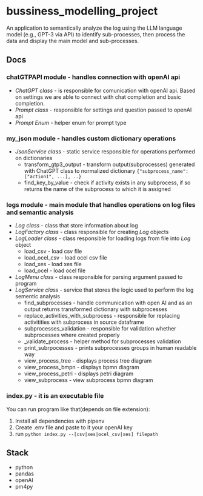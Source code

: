 # bussiness_modelling_project

An application to semantically analyze the log using the LLM language model (e.g., GPT-3 via API) to identify sub-processes, then process the data and display the main model and sub-processes.

## Docs

### chatGTPAPI module - handles connection with openAI api

  - *ChatGPT class* - is responsible for comunication with openAI api. Based on settings we are able to connect with chat completion and basic completion.
  - *Prompt class* - responsible for settings and question passed to openAI api
  - *Prompt Enum* - helper enum for prompt type

### my_json module - handles custom dictionary operations
  - *JsonService class* - static service responsible for operations performed on dictionaries
    - transform_gtp3_output - transform  output(subprocesses) generated with ChatGPT class to normalized dictionary `{"subprocess_name": ["action1", ...], ..}`
    - find_key_by_value - check if activity exists in any subprocess, if so returns the name of the subprocess to which it is assigned

### logs module - main module that handles operations on log files and semantic analysis
  - *Log class* - class that store information about log
  - *LogFactory class* - class responsible for creating *Log* objects
  - *LogLoader class* - class responsible for loading logs from file into *Log* object
    - load_csv - load csv file
    - load_ocel_csv - load ocel csv file
    - load_xes - load xes file
    - load_ocel - load ocel file
  - *LogMenu class*  - class responsible for parsing argument passed to program
  - *LogService class* - service that stores the logic used to perform the log sementic analysis
    - find_subprocesses - handle communication with open AI and as an output returns transformed dictionary with subprocesses
    - replace_activities_with_subprocess - responsible for replacing activitities with subprocess in source dataframe
    - subprocesses_validation -  responsible for validation whether subprocesses where created properly
    - _validate_process - helper method for subprocesses validation
    - print_subrpocesses - prints subprocesses groups in human readable way
    - view_process_tree - displays process tree diagram
    - view_process_bmpn - displays bpmn diagram
    - view_process_petri - displays petri diagram
    - view_subprocess - view subprocess bpmn diagram
 
 ### index.py - it is an executable file

  You can run program like that(depends on file extension):
  1. Install all dependencies with pipenv
  2. Create .env file and paste to it your openAI key
  3.  run  `python index.py --[csv|xes|ocel_csv|xes] filepath`
 
 
## Stack
  - python
  - pandas
  - openAI
  - pm4py

